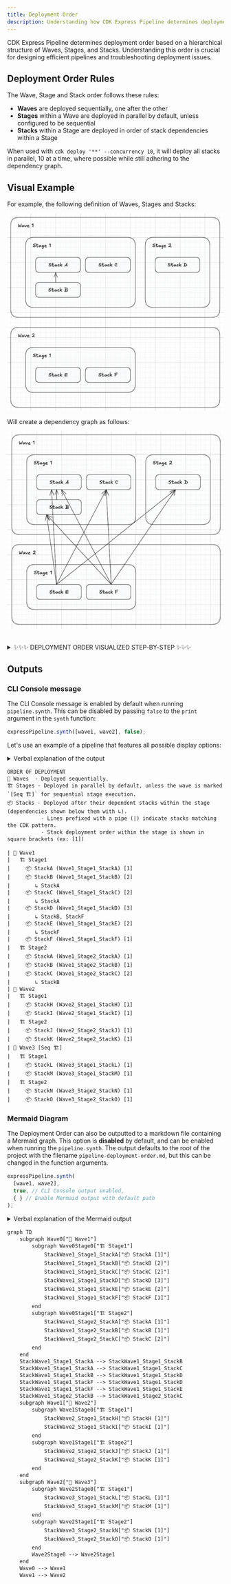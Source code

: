 ```yaml
---
title: Deployment Order
description: Understanding how CDK Express Pipeline determines deployment order with detailed examples and visualizations
---
```


CDK Express Pipeline determines deployment order based on a hierarchical structure of Waves, Stages, and Stacks.
Understanding this order is crucial for designing efficient pipelines and troubleshooting deployment issues.

## Deployment Order Rules

The Wave, Stage and Stack order follows these rules:

- **Waves** are deployed sequentially, one after the other
- **Stages** within a Wave are deployed in parallel by default, unless configured to be sequential
- **Stacks** within a Stage are deployed in order of stack dependencies within a Stage

When used with `cdk deploy '**' --concurrency 10`, it will deploy all stacks in parallel, 10 at a time, 
where possible while still adhering to the dependency graph.

## Visual Example

For example, the following definition of Waves, Stages and Stacks:

![order-25smaller.png](../../../assets/deployment-order/order-25smaller.png)

Will create a dependency graph as follows:

![order_dependencies-25smaller.png](../../../assets/deployment-order/order_dependencies-25smaller.png)

<br>

<details>
<summary>✨✨✨ DEPLOYMENT ORDER VISUALIZED STEP-BY-STEP ✨✨✨</summary>

![order_1.png](../../../assets/deployment-order/order_1.png)
![order_2.png](../../../assets/deployment-order/order_2.png)
![order_3.png](../../../assets/deployment-order/order_3.png)
![order_4.png](../../../assets/deployment-order/order_4.png)
![order_5.png](../../../assets/deployment-order/order_5.png)
</details>


## Outputs 

### CLI Console message

The CLI Console message is enabled by default when running `pipeline.synth`. This can be disabled by passing `false` to the
`print` argument in the `synth` function:

```typescript
expressPipeline.synth([wave1, wave2], false);
```

Let's use an example of a pipeline that features all possible display options:

<details>
<summary>Verbal explanation of the output</summary>

There are three waves. Waves run sequentially. Within each wave, stages run in parallel unless marked `[Seq 🏗]`, 
which only Wave3 is. Stacks in a stage deploy in the order based on their dependencies, shown with arrows (`↳`), 
and their position in the deployment order is indicated with square brackets like `[1]`.

Wave1 has two stages. In Stage1, StackA and StackF (shown by `[1]`) deploy first. StackB, StackC, and
StackE (`[2]`) follow, all depending on earlier stacks. StackD (`[3]`) is last, depending on StackB and StackF.
Stage2 runs in parallel and deploys StackA and StackB (`[1]`) first, followed by StackC (`[2]`), which depends 
on StackB.

Wave2 has two stages, all stacks (`[1]`) in both stages deploy at the same time since they have no dependencies.

Wave3 is marked `[Seq 🏗]`, so its stages run one after another. Stage1 deploys StackL and StackM (`[1]`) at 
the same time, and then Stage3 deploys StackN and StackO (`[1]`).

The stack selector (ID) is shown in parentheses next to each stack. For example, Wave1 Stage1 StackA has the 
selector `Wave1_Stage1_StackA`. Since every line begins with a pipe (`|`), we can infer that the command used
was `cdk (diff|deploy) '**'`, meaning all stacks are targeted with this command. We could instead have targeted 
a specific wave, stage or stack by using a command like `cdk (diff|deploy) 'Wave1_Stage1_*'`, which would only 
deploy the stacks in Wave1 Stage1.
</details>

```plaintext
ORDER OF DEPLOYMENT
🌊 Waves  - Deployed sequentially.
🏗 Stages - Deployed in parallel by default, unless the wave is marked `[Seq 🏗]` for sequential stage execution.
📦 Stacks - Deployed after their dependent stacks within the stage (dependencies shown below them with ↳).
           - Lines prefixed with a pipe (|) indicate stacks matching the CDK pattern.
           - Stack deployment order within the stage is shown in square brackets (ex: [1])

| 🌊 Wave1
|   🏗 Stage1
|     📦 StackA (Wave1_Stage1_StackA) [1]
|     📦 StackB (Wave1_Stage1_StackB) [2]
|        ↳ StackA
|     📦 StackC (Wave1_Stage1_StackC) [2]
|        ↳ StackA
|     📦 StackD (Wave1_Stage1_StackD) [3]
|        ↳ StackB, StackF
|     📦 StackE (Wave1_Stage1_StackE) [2]
|        ↳ StackF
|     📦 StackF (Wave1_Stage1_StackF) [1]
|   🏗 Stage2
|     📦 StackA (Wave1_Stage2_StackA) [1]
|     📦 StackB (Wave1_Stage2_StackB) [1]
|     📦 StackC (Wave1_Stage2_StackC) [2]
|        ↳ StackB
| 🌊 Wave2
|   🏗 Stage1
|     📦 StackH (Wave2_Stage1_StackH) [1]
|     📦 StackI (Wave2_Stage1_StackI) [1]
|   🏗 Stage2
|     📦 StackJ (Wave2_Stage2_StackJ) [1]
|     📦 StackK (Wave2_Stage2_StackK) [1]
| 🌊 Wave3 [Seq 🏗]
|   🏗 Stage1
|     📦 StackL (Wave3_Stage1_StackL) [1]
|     📦 StackM (Wave3_Stage1_StackM) [1]
|   🏗 Stage2
|     📦 StackN (Wave3_Stage2_StackN) [1]
|     📦 StackO (Wave3_Stage2_StackO) [1]
```

### Mermaid Diagram

The Deployment Order can also be outputted to a markdown file containing a Mermaid graph. This option is
**disabled** by default, and can be enabled when running the `pipeline.synth`. The output defaults to the root of 
the project with the filename `pipeline-deployment-order.md`, but this can be changed in the function arguments.

```typescript
expressPipeline.synth(
  [wave1, wave2],
  true, // CLI Console output enabled,
  { } // Enable Mermaid output with default path
);
```

<details>
<summary>Verbal explanation of the Mermaid output</summary>

There are three waves. Waves run sequentially. Within each wave, stages run in parallel unless indicated by an
arrow, which only Wave3's stages are. Stacks in a stage deploy in the order based on their dependencies, shown 
with arrows, and their position in the deployment order is indicated with square brackets like `[1]`.

Wave1 has two stages. In Stage1, StackA and StackF (shown by `[1]`) deploy first. StackB, StackC, and StackE 
(`[2]`) follow, all depending on earlier stacks. StackD (`[3]`) is last, depending on StackB and StackF. Stage2 
runs in parallel and deploys StackA and StackB (`[1]`) first, followed by StackC (`[2]`), which depends on StackB.

Wave2 has two stages, all stacks (`[1]`) in both stages deploy at the same time since they have no dependencies.

Wave3 is marked `[Seq 🏗]`, so its stages run one after another. Stage1 deploys StackL and StackM (`[1]`) at the
same time, and then Stage3 deploys StackN and StackO (`[1]`).

The stack selector is shown in parentheses next to each stack. For example, Wave1 Stage1 StackA has the selector
`Wave1_Stage1_StackA`. Since every line begins with a pipe (`|`), we can infer that the command used was
`cdk (diff|deploy) '**'`, meaning all stacks are targeted with this command. We could instead have targeted a
specific wave, stage or stack by using a command like `cdk (diff|deploy) 'Wave1_Stage1_*'`, which would only 
deploy the stacks in Wave1 Stage1.
</details>

```mermaid
graph TD
    subgraph Wave0["🌊 Wave1"]
        subgraph Wave0Stage0["🏗 Stage1"]
            StackWave1_Stage1_StackA["📦 StackA [1]"]
            StackWave1_Stage1_StackB["📦 StackB [2]"]
            StackWave1_Stage1_StackC["📦 StackC [2]"]
            StackWave1_Stage1_StackD["📦 StackD [3]"]
            StackWave1_Stage1_StackE["📦 StackE [2]"]
            StackWave1_Stage1_StackF["📦 StackF [1]"]
        end
        subgraph Wave0Stage1["🏗 Stage2"]
            StackWave1_Stage2_StackA["📦 StackA [1]"]
            StackWave1_Stage2_StackB["📦 StackB [1]"]
            StackWave1_Stage2_StackC["📦 StackC [2]"]
        end
    end
    StackWave1_Stage1_StackA --> StackWave1_Stage1_StackB
    StackWave1_Stage1_StackA --> StackWave1_Stage1_StackC
    StackWave1_Stage1_StackB --> StackWave1_Stage1_StackD
    StackWave1_Stage1_StackF --> StackWave1_Stage1_StackD
    StackWave1_Stage1_StackF --> StackWave1_Stage1_StackE
    StackWave1_Stage2_StackB --> StackWave1_Stage2_StackC
    subgraph Wave1["🌊 Wave2"]
        subgraph Wave1Stage0["🏗 Stage1"]
            StackWave2_Stage1_StackH["📦 StackH [1]"]
            StackWave2_Stage1_StackI["📦 StackI [1]"]
        end
        subgraph Wave1Stage1["🏗 Stage2"]
            StackWave2_Stage2_StackJ["📦 StackJ [1]"]
            StackWave2_Stage2_StackK["📦 StackK [1]"]
        end
    end
    subgraph Wave2["🌊 Wave3"]
        subgraph Wave2Stage0["🏗 Stage1"]
            StackWave3_Stage1_StackL["📦 StackL [1]"]
            StackWave3_Stage1_StackM["📦 StackM [1]"]
        end
        subgraph Wave2Stage1["🏗 Stage2"]
            StackWave3_Stage2_StackN["📦 StackN [1]"]
            StackWave3_Stage2_StackO["📦 StackO [1]"]
        end
        Wave2Stage0 --> Wave2Stage1
    end
    Wave0 --> Wave1
    Wave1 --> Wave2
```